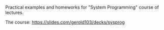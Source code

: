 Practical examples and homeworks for "System Programming" course of lectures.

The course: https://slides.com/gerold103/decks/sysprog
